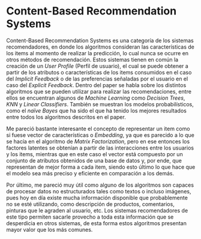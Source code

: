 # Content-Based Recommendation Systems

Content-Based Recommendation Systems es una categoría de los sistemas recomendadores, en donde los algoritmos consideran las características de los items al momento de realizar la predicción, lo cual nunca se ocurre en otros métodos de recomendación. Estos sistemas tienen en común la creación de un *User Profile* (Perfil de usuario), el cual se puede obtener a partir de los atributos o características de los items consumidos en el caso del *Implicit Feedback* o de las preferencias señaladas por el usuario en el caso del *Explicit Feedback*. Dentro del paper se habla sobre los distintos algoritmos que se pueden utilizar para realizar las recomendaciones, entre ellos se encuentran algunos de *Machine Learning* como *Decision Trees*, *KNN* y *Linear Classifiers*. También se muestran los modelos probabilísticos, como el *naïve Bayes* que ha sido el que ha tenido los mejores resultados entre todos los algoritmos descritos en el paper. 

Me pareció bastante interesante el concepto de representar un item como si fuese vector de características o *Embedding*, ya que es parecido a lo que se hacía en el algoritmo de *Matrix Factorization*, pero en ese entonces los factores latentes se obtenían a partir de las interacciones entre los usuarios y los items, mientras que en este caso el vector está compuesto por un conjunto de atributos obtenidos de una base de datos y, por ende, que representan de mejor forma a cada item, siendo esto último lo que hace que el modelo sea más preciso y eficiente en comparación a los demás.

Por último, me pareció muy útil como alguno de los algoritmos son capaces de procesar datos no estructurados tales como textos o incluso imágenes, pues hoy en día existe mucha información disponible que probablemente no se esté utilizando, como descripción de productos, comentarios, pinturas que le agraden al usuario, etc. Los sistemas recomendadores de este tipo permiten sacarle provecho a toda esta información que se desperdicia en otros sistemas, de esta forma estos algoritmos presentan mayor valor que los más comunes.
